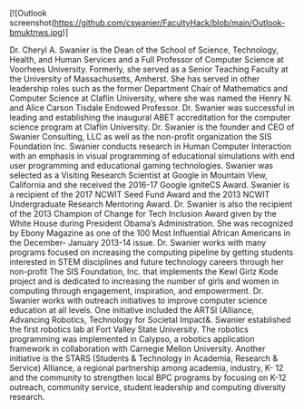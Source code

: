 [![Outlook screenshot(https://github.com/cswanier/FacultyHack/blob/main/Outlook-bmuktnws.jpg)]

Dr. Cheryl A. Swanier is the Dean of the School of Science, Technology, Health, and Human
Services and a Full Professor of Computer Science at Voorhees University. Formerly, she served
as a Senior Teaching Faculty at the University of Massachusetts, Amherst. She has served in
other leadership roles such as the former Department Chair of Mathematics and Computer
Science at Claflin University, where she was named the Henry N. and Alice Carson Tisdale
Endowed Professor. Dr. Swanier was successful in leading and establishing the inaugural ABET
accreditation for the computer science program at Claflin University. Dr. Swanier is the founder
and CEO of Swanier Consulting, LLC as well as the non-profit organization the SIS
Foundation Inc.
Swanier conducts research in Human Computer Interaction with an emphasis in visual
programming of educational simulations with end user programming and educational gaming
technologies. Swanier was selected as a Visiting Research Scientist at Google in Mountain View,
California and she received the 2016-17 Google igniteCS Award. Swanier is a recipient of the
2017 NCWIT Seed Fund Award and the 2013 NCWIT Undergraduate Research Mentoring
Award. Dr. Swanier is also the recipient of the 2013 Champion of Change for Tech Inclusion
Award given by the White House during President Obama’s Administration. She was recognized
by Ebony Magazine as one of the 100 Most Influential African Americans in the December-
January 2013-14 issue.
Dr. Swanier works with many programs focused on increasing the computing pipeline by getting
students interested in STEM disciplines and future technology careers through her non-profit
The SIS Foundation, Inc. that implements the Kewl Girlz Kode project and is dedicated to
increasing the number of girls and women in computing through engagement, inspiration, and
empowerment.
Dr. Swanier works with outreach initiatives to improve computer science education at all levels.
One initiative included the ARTSI (Alliance, Advancing Robotics, Technology for Societal
Impact&. Swanier established the first robotics lab at Fort Valley State University. The robotics
programming was implemented in Calypso, a robotics application framework in collaboration
with Carnegie Mellon University. Another initiative is the STARS (Students & Technology in
Academia, Research & Service) Alliance, a regional partnership among academia, industry, K-
12 and the community to strengthen local BPC programs by focusing on K-12 outreach,
community service, student leadership and computing diversity research.
